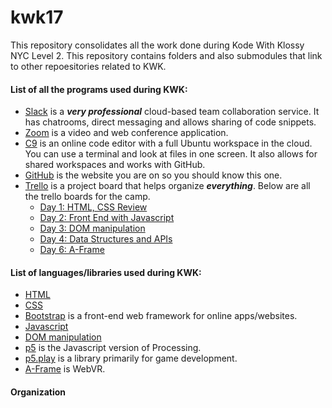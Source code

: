 # kwk17

This repository consolidates all the work done during Kode With Klossy NYC Level 2. This repository contains folders and also submodules that link to other repoesitories related to KWK.

#### List of all the programs used during KWK:
  - [Slack](https://slack.com/) is a ***very professional*** cloud-based team collaboration service. It has chatrooms, direct messaging and allows sharing of code snippets. 
  - [Zoom](https://zoom.us/) is a video and web conference application. 
  - [C9](https://c9.io) is an online code editor with a full Ubuntu workspace in the cloud. You can use a terminal and look at files in one screen. It also allows for shared workspaces and works with GitHub.
  - [GitHub](https://github.com/) is the website you are on so you should know this one.
  - [Trello](https://trello.com/) is a project board that helps organize ***everything***. Below are all the trello boards for the camp.
      - [Day 1: HTML, CSS Review](https://trello.com/b/Df1y7sf6/front-end-with-js-day-1-html-css-review)
      - [Day 2: Front End with Javascript](https://trello.com/b/P5LOzKr4/front-end-with-js-day-2)
      - [Day 3: DOM manipulation](https://trello.com/b/HprG8MnP/front-end-with-js-day-3-javascript-and-dom-manipulation)
      - [Day 4: Data Structures and APIs](https://trello.com/b/NigCD4X5/front-end-with-js-day-4-data-structures-and-apis)
      - [Day 6: A-Frame](https://trello.com/b/Gsb1azq8/front-end-with-js-day-6-aframe)

#### List of languages/libraries used during KWK:
  - [HTML](https://www.w3schools.com/html/) 
  - [CSS](https://www.w3schools.com/css/)
  - [Bootstrap](https://getbootstrap.com/docs/4.0/getting-started/introduction/) is a front-end web framework for online apps/websites.
  - [Javascript](https://www.w3schools.com/js/)
  - [DOM manipulation](https://developer.mozilla.org/en-US/docs/Web/API/Document_Object_Model/Introduction)
  - [p5](https://p5js.org/reference/) is the Javascript version of Processing.
  - [p5.play](http://p5play.molleindustria.org/) is a library primarily for game development.
  - [A-Frame](https://aframe.io/docs/0.6.0/introduction/) is WebVR.
 
#### Organization

